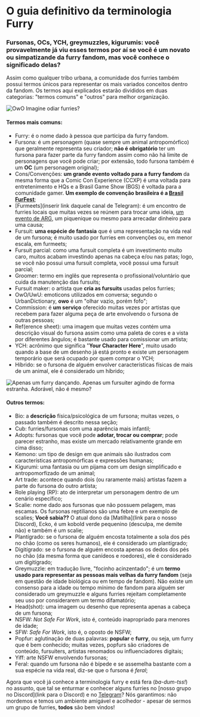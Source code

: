 # O guia definitivo da terminologia Furry

### Fursonas, OCs, YCH, greymuzzles, kigurumis: você provavelmente já viu esses termos por aí se você é um novato ou simpatizande da furry fandom, mas você conhece o significado delas?

Assim como qualquer tribo urbana, a comunidade dos furries também possui termos únicos para representar os mais variados conceitos dentro da fandom. Os termos aqui explicados estarão divididos em duas categorias: "termos comuns" e "outros" para melhor organização.

![OwO](https://media.giphy.com/media/PZaCytzpfEgsE/giphy.gif)
Imagine odiar furries?

#### Termos mais comuns:
- Furry: é o nome dado à pessoa que participa da furry fandom.
- Fursona: é um personagem (quase sempre um animal antropomórfico) que geralmente representa seu criador; **não é obrigatório** ter um fursona para fazer parte da furry fandom assim como não há limite de personagens que você pode criar; por extensão, todo fursona também é um **OC** (um personagem original);
- Cons/Convenções: **um grande evento voltado para a furry fandom** da mesma forma que a Comic Con Experience (CCXP) é uma voltada para entretenimento e HQs e a Brasil Game Show (BGS) é voltada para a comunidade gamer. **Um exemplo de convenção brasileira é a [Brasil FurFest](https://brasilfurfest.com.br)**;
- [Furmeets](inserir link daquele canal de Telegram): é um encontro de furries locais que muitas vezes se reúnem para trocar uma ideia, [um evento de ARG](https://www.facebook.com/FurQuestBR), um piquenique ou mesmo para arrecadar dinheiro para uma causa;
- Fursuit: **uma espécie de fantasia** que é uma representação na vida real de um fursona; é muito usado por furries em convenções ou, em menor escala, em furmeets;
- Fursuit parcial: como uma fursuit completa é um investimento muito caro, muitos acabam investindo apenas na cabeça e/ou nas patas; logo, se você não possui uma fursuit completa, você possui uma fursuit parcial;
- Groomer: termo em inglês que representa o profissional/voluntário que cuida da manutenção das fursuits;
- Fursuit maker: o artista que **cria as fursuits** usadas pelos furries;
- OwO/UwU: emoticons utilizados em conversa; segundo o UrbanDictionary, **owo** é um "olhar vazio, porém fofo";
- Commission: é **um serviço** oferecido muitas vezes por artistas que recebem para fazer alguma peça de arte envolvendo o fursona de outras pessoas;
- Ref(erence sheet): uma imagem que muitas vezes contém uma descrição visual do fursona assim como uma paleta de cores e a vista por diferentes ângulos; é bastante usado para comissionar um artista;
- YCH: acrônimo que significa "**Your Character Here**", muito usado quando a base de um desenho já está pronto e existe um personagem temporário que será ocupado por quem comprar o YCH;
- Híbrido: se o fursona de alguém envolver características físicas de mais de um animal, ele é considerado um híbrido;


![Apenas um furry dançando.](https://media.giphy.com/media/PcwLkYINgVGWQ/giphy.gif)
Apenas um fursuiter agindo de forma estranha. Adorável, não é mesmo?

#### Outros termos:
- Bio: a **descrição** física/psicológica de um fursona; muitas vezes, o passado também é descrito nessa seção;
- Cub: furries/fursonas com uma aparência mais infantil;
- Adopts: fursonas que você pode **adotar, trocar ou comprar**; pode parecer estranho, mas existe um mercado relativamente grande em cima disso;
- Kemono: um tipo de design em que animais são ilustrados com características antropomórficas e expressões humanas;
- Kigurumi: uma fantasia ou um pijama com um design simplificado e antropomorfizado de um animal;
- Art trade: acontece quando dois (ou raramente mais) artistas fazem a parte do fursona do outro artista;
- Role playing (RP): ato de interpretar um personagem dentro de um cenário específico;
- Scalie: nome dado aos fursonas que não possuem pelagem, mas escamas. Os fursonas reptilianos são uma febre e um exemplo de scalies; **Você sabia??** O atual dono da [Matilha](link para o nosso Discord), Ecko, é um kobold verde pequenino (desculpa, me demite não) e também é um scalie;
- Plantígrado: se o fursona de alguém encosta totalmente a sola dos pés no chão (como os seres humanos), ele é considerado um plantígrado;
- Digitígrado: se o fursona de alguém encosta apenas os dedos dos pés no chão (da mesma forma que canídeos e roedores), ele é considerado um digitígrado;
- Greymuzzle: em tradução livre, "focinho acinzentado"; é um **termo usado para representar as pessoas mais velhas da furry fandom** (seja em questão de idade biológica ou em tempo de fandom). Não existe um consenso para a idade ou tempo mínimo de fandom para alguém ser considerado um greymuzzle e alguns furries rejeitam completamente seu uso por considerarem um termo difamatório;
- Head(shot): uma imagem ou desenho que representa apenas a cabeça de um fursona;
- NSFW: *Not Safe For Work*, isto é, conteúdo inapropriado para menores de idade;
- SFW: *Safe For Work*, isto é, o oposto de NSFW;
- Popfur: aglutinação de duas palavras: **popular** e **furry**, ou seja, um furry que é bem conhecido; muitas vezes, popfurs são criadores de conteúdo, fursuiters, artistas renomados ou influenciadores digitais;
- Yiff: arte NSFW envolvendo fursonas;
- Feral: quando um fursona não é bípede e se assemelha bastante com a sua espécie na vida real, diz-se que o fursona é *feral*;

Agora que você já conhece a terminologia furry e está fera (*ba-dum-tss!*) no assunto, que tal se enturmar e conhecer alguns furries no [nosso grupo no Discord](link para o Discord) e no [Telegram](t.me/matilha)? Nós garantimos: não mordemos e temos um ambiente amigável e acolhedor - apesar de sermos um grupo de furries, **todos** são bem vindos!
